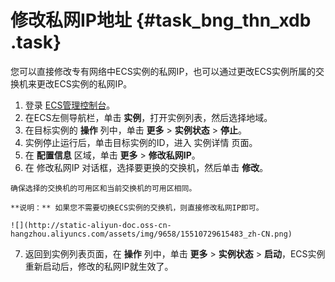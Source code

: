 # 修改私网IP地址 {#task_bng_thn_xdb .task}

您可以直接修改专有网络中ECS实例的私网IP，也可以通过更改ECS实例所属的交换机来更改ECS实例的私网IP。

1.   登录 [ECS管理控制台](https://ecs.console.aliyun.com/?spm=a2c4g.11186623.2.9.FNEORG#/home)。 
2.   在ECS左侧导航栏，单击 **实例**，打开实例列表，然后选择地域。 
3.  在目标实例的 **操作** 列中，单击 **更多** \> **实例状态** \> **停止**。 
4.   实例停止运行后，单击目标实例的ID，进入 实例详情 页面。 
5.   在 **配置信息** 区域，单击 **更多** \> **修改私网IP**。 
6.   在 修改私网IP 对话框，选择要更换的交换机，然后单击 **修改**。 

    确保选择的交换机的可用区和当前交换机的可用区相同。

    **说明：** 如果您不需要切换ECS实例的交换机，则直接修改私网IP即可。

    ![](http://static-aliyun-doc.oss-cn-hangzhou.aliyuncs.com/assets/img/9658/15510729615483_zh-CN.png)

7.  返回到实例列表页面，在 **操作** 列中，单击 **更多** \> **实例状态** \> **启动**，ECS实例重新启动后，修改的私网IP就生效了。 

